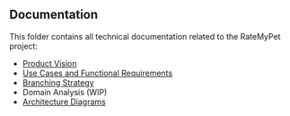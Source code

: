 ## Documentation

This folder contains all technical documentation related to the RateMyPet project:

- [Product Vision](./product-vision.md)
- [Use Cases and Functional Requirements](./requirements/)
- [Branching Strategy](./branching-strategy.md)
- Domain Analysis (WIP)
- [Architecture Diagrams](./diagrams/)